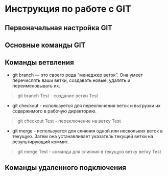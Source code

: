 # Инструкция по работе с GIT

## Первоначальная настройка GIT

## Основные команды GIT

## Команды ветвления

* git branch — это своего рода “менеджер веток”. Она умеет перечислять ваши ветки, создавать новые, удалять и переименовывать их.

>git branch Test - создание ветки Test

* git checkout - используется для переключения веток и выгрузки их содержимого в рабочую директорию.

>git checkout Test - переключение на ветку Test

* git merge - используется для слияния одной или нескольких веток в текущую. Затем она устанавливает указатель текущей ветки на результирующий коммит.

>git merge Test - команда для слияния в текущую ветку ветку Test

## Команды удаленного подключения

